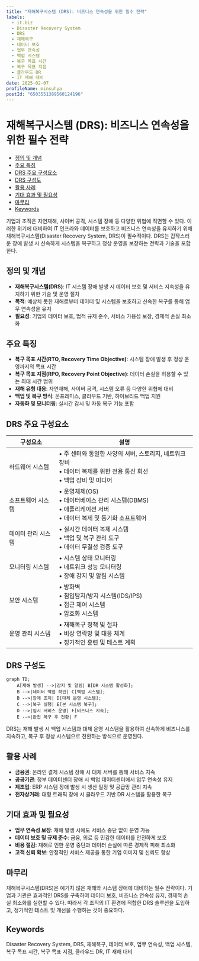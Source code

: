```yaml
---
title: "재해복구시스템 (DRS): 비즈니스 연속성을 위한 필수 전략"
labels:
  - it.biz
  - Disaster Recovery System
  - DRS
  - 재해복구
  - 데이터 보호
  - 업무 연속성
  - 백업 시스템
  - 복구 목표 시간
  - 복구 목표 지점
  - 클라우드 DR
  - IT 재해 대비
date: 2025-02-07
profileName: minsuhya
postId: "6503551389560124196"
---
```


# 재해복구시스템 (DRS): 비즈니스 연속성을 위한 필수 전략

<!-- mtoc-start -->

- [정의 및 개념](#정의-및-개념)
- [주요 특징](#주요-특징)
- [DRS 주요 구성요소](#drs-주요-구성요소)
- [DRS 구성도](#drs-구성도)
- [활용 사례](#활용-사례)
- [기대 효과 및 필요성](#기대-효과-및-필요성)
- [마무리](#마무리)
- [Keywords](#keywords)

<!-- mtoc-end -->

기업과 조직은 자연재해, 사이버 공격, 시스템 장애 등 다양한 위협에 직면할 수 있다. 이러한 위기에 대비하여 IT 인프라와 데이터를 보호하고 비즈니스 연속성을 유지하기 위해 재해복구시스템(Disaster Recovery System, DRS)이 필수적이다. DRS는 갑작스러운 장애 발생 시 신속하게 시스템을 복구하고 정상 운영을 보장하는 전략과 기술을 포함한다.

## 정의 및 개념

- **재해복구시스템(DRS)**: IT 시스템 장애 발생 시 데이터 보호 및 서비스 지속성을 유지하기 위한 기술 및 운영 절차
- **목적**: 예상치 못한 재해로부터 데이터 및 시스템을 보호하고 신속한 복구를 통해 업무 연속성을 유지
- **필요성**: 기업의 데이터 보호, 법적 규제 준수, 서비스 가용성 보장, 경제적 손실 최소화

## 주요 특징

- **복구 목표 시간(RTO, Recovery Time Objective)**: 시스템 장애 발생 후 정상 운영까지의 목표 시간
- **복구 목표 지점(RPO, Recovery Point Objective)**: 데이터 손실을 허용할 수 있는 최대 시간 범위
- **재해 유형 대응**: 자연재해, 사이버 공격, 시스템 오류 등 다양한 위협에 대비
- **백업 및 복구 방식**: 온프레미스, 클라우드 기반, 하이브리드 백업 지원
- **자동화 및 모니터링**: 실시간 감시 및 자동 복구 기능 포함

## DRS 주요 구성요소

| 구성요소           | 설명                                                                                                                    |
| ------------------ | ----------------------------------------------------------------------------------------------------------------------- |
| 하드웨어 시스템    | • 주 센터와 동일한 사양의 서버, 스토리지, 네트워크 장비<br>• 데이터 복제를 위한 전용 통신 회선<br>• 백업 장비 및 미디어 |
| 소프트웨어 시스템  | • 운영체제(OS)<br>• 데이터베이스 관리 시스템(DBMS)<br>• 애플리케이션 서버<br>• 데이터 복제 및 동기화 소프트웨어         |
| 데이터 관리 시스템 | • 실시간 데이터 복제 시스템<br>• 백업 및 복구 관리 도구<br>• 데이터 무결성 검증 도구                                    |
| 모니터링 시스템    | • 시스템 상태 모니터링<br>• 네트워크 성능 모니터링<br>• 장애 감지 및 알림 시스템                                        |
| 보안 시스템        | • 방화벽<br>• 침입탐지/방지 시스템(IDS/IPS)<br>• 접근 제어 시스템<br>• 암호화 시스템                                    |
| 운영 관리 시스템   | • 재해복구 정책 및 절차<br>• 비상 연락망 및 대응 체계<br>• 정기적인 훈련 및 테스트 계획                                 |

## DRS 구성도

```mermaid
graph TD;
    A[재해 발생] -->|감지 및 알림| B[DR 시스템 활성화];
    B -->|데이터 백업 확인| C[백업 시스템];
    B -->|장애 조치| D[대체 운영 시스템];
    C -->|복구 실행| E[본 시스템 복구];
    D -->|임시 서비스 운영| F[비즈니스 지속];
    E -->|완전 복구 후 전환| F
```

DRS는 재해 발생 시 백업 시스템과 대체 운영 시스템을 활용하여 신속하게 비즈니스를 지속하고, 복구 후 정상 시스템으로 전환하는 방식으로 운영된다.

## 활용 사례

- **금융권**: 온라인 결제 시스템 장애 시 대체 서버를 통해 서비스 지속
- **공공기관**: 정부 데이터센터 장애 시 백업 데이터센터에서 업무 연속성 유지
- **제조업**: ERP 시스템 장애 발생 시 생산 일정 및 공급망 관리 지속
- **전자상거래**: 대형 트래픽 장애 시 클라우드 기반 DR 시스템을 활용한 복구

## 기대 효과 및 필요성

- **업무 연속성 보장**: 재해 발생 시에도 서비스 중단 없이 운영 가능
- **데이터 보호 및 규제 준수**: 금융, 의료 등 민감한 데이터를 안전하게 보호
- **비용 절감**: 재해로 인한 운영 중단과 데이터 손실에 따른 경제적 피해 최소화
- **고객 신뢰 확보**: 안정적인 서비스 제공을 통한 기업 이미지 및 신뢰도 향상

## 마무리

재해복구시스템(DRS)은 예기치 않은 재해와 시스템 장애에 대비하는 필수 전략이다. 기업과 기관은 효과적인 DRS를 구축하여 데이터 보호, 비즈니스 연속성 유지, 경제적 손실 최소화를 실현할 수 있다. 따라서 각 조직의 IT 환경에 적합한 DRS 솔루션을 도입하고, 정기적인 테스트 및 개선을 수행하는 것이 중요하다.

## Keywords

Disaster Recovery System, DRS, 재해복구, 데이터 보호, 업무 연속성, 백업 시스템, 복구 목표 시간, 복구 목표 지점, 클라우드 DR, IT 재해 대비